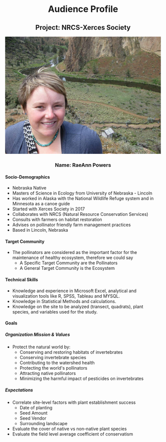 <div align="center">  

# Audience Profile  

## Project: NRCS-Xerces Society       


![Alt text](https://github.com/Abdulelah01/EUREKA/blob/master/AudienceProfile/Rae_Powers.jpg)


### Name: RaeAnn Powers
</div>  

#### Socio-Demographics

* Nebraska Native  
* Masters of Science in Ecology from University of Nebraska - Lincoln  
* Has worked in Alaska with the National Wildlife Refuge system and in Minnesota as a canoe guide
* Started with Xerces Society in 2017
* Collaborates with NRCS (Natural Resource Conservation Services)  
* Consults with farmers on habitat restoration  
* Advises on pollinator friendly farm management practices  
* Based in Lincoln, Nebraska  

#### Target Community

* The pollinators are considered as the important factor for the maintenance of healthy ecosystem, therefore we could say
    * A Specific Target Community are the Pollinators
    * A General Target Community is the Ecosystem
    
 #### Technical Skills
 
 * Knowledge and experience in Microsoft Excel, analytical and visualization tools like R, SPSS, Tableau and MYSQL.
 * Knowledge in Statistical Methods and calculations.
 * Knowledge on the site to be analyzed (transect, quadrats), plant species, and variables used for the study.
 
 #### Goals
 ##### Organization Mission & Values
* Protect the natural world by:
   * Conserving and restoring habitats of invertebrates
   * Conserving invertebrate species
   * Contributing to the watershed health
   * Protecting the world's pollinators
   * Attracting native pollinators
   * Minimizing the harmful impact of pesticides on invertebrates

 ##### Expectations
 * Correlate site-level factors with plant establishment success
   * Date of planting
   * Seed Amount
   * Seed Vendor
   * Surrounding landscape
* Evaluate the cover of native vs non-native plant species
* Evaluate the field level average coefficient of conservatism



